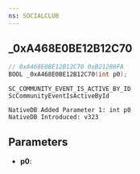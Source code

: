 ```yaml
---
ns: SOCIALCLUB
---
```

## _0xA468E0BE12B12C70

```c
// 0xA468E0BE12B12C70 0xB21288FA
BOOL _0xA468E0BE12B12C70(int p0);
```

```
SC_COMMUNITY_EVENT_IS_ACTIVE_BY_ID
ScCommunityEventIsActiveById

NativeDB Added Parameter 1: int p0
NativeDB Introduced: v323
```

## Parameters
* **p0**: 

